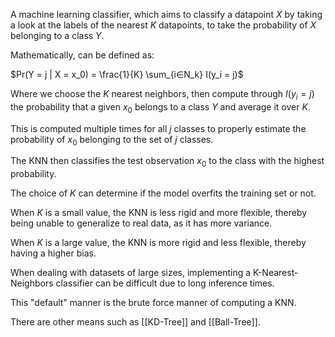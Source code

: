 A machine learning classifier, which aims to classify a datapoint $X$ by taking a look at the labels of the nearest $K$ datapoints, to take the probability of $X$ belonging to a class $Y$.

Mathematically, can be defined as:

$Pr(Y = j | X = x_0) = \frac{1}{K} \sum_{i∈N_k} I(y_i = j)$

Where we choose the $K$ nearest neighbors, then compute through $I(y_i = j)$ the probability that a given $x_0$ belongs to a class $Y$ and average it over $K$.  

This is computed multiple times for all $j$ classes to properly estimate the probability of $x_0$ belonging to the set of $j$ classes.

The KNN then classifies the test observation $x_0$ to the class with the highest probability.

The choice of $K$ can determine if the model overfits the training set or not. 

When $K$ is a small value, the KNN is less rigid and more flexible, thereby being unable to generalize to real data, as it has more variance.

When $K$ is a large value, the KNN is more rigid and less flexible, thereby having a higher bias. 

When dealing with datasets of large sizes, implementing a K-Nearest-Neighbors classifier can be difficult due to long inference times.

This "default" manner is the brute force manner of computing a KNN.

There are other means such as [[KD-Tree]] and [[Ball-Tree]].